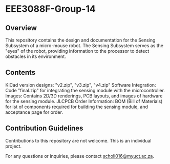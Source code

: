 # EEE3088F-Group-14

## Overview

This repository contains the design and documentation for the Sensing Subsystem of a micro-mouse robot. The Sensing Subsystem serves as the "eyes" of the robot, providing information to the processor to detect obstacles in its environment.

## Contents

KiCad version designs: "v2.zip", "v3.zip", "v4.zip"
Software Integration: Code "final.zip" for integrating the sensing module with the microcontroller.
Images: Contains 2D/3D renderings, PCB layouts, and images of hardware for the sensing module.
JLCPCB Order Information: BOM (Bill of Materials) for ist of components required for building the sensing module, and acceptance page for order.

## Contribution Guidelines

Contributions to this repository are not welcome. This is an individual project.



For any questions or inquiries, please contact scholi016@myuct.ac.za.

